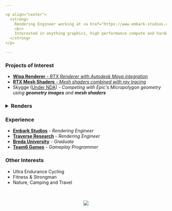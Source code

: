 ```yaml
---

<p align="center">
  <strong>
    Rendering Engineer working at <a href="https://www.embark-studios.com/">Embark Studios</a>
    <br>
    Interested in anything graphics, high performance compute and hardware.
  </strong>
</p>

---
```


### Projects of Interest

* [**Wisp Renderer** - *RTX Renderer with Autodesk Maya integration*](https://github.com/TeamWisp/WispRenderer)
* [**RTX Mesh Shaders** - *Mesh shaders combined with ray tracing*](https://github.com/VZout/RTX-Mesh-Shaders)
* Skygge ([Under NDA](https://en.wikipedia.org/wiki/Non-disclosure_agreement)) - *Competing with Epic's Micropolygon geometry using **geometry images** and **mesh shaders***

<h3>
<details>
  <summary>Renders</summary>
  <br>
  <img src="https://i.imgur.com/wtW4Y1o.png" width="100%"><br><br>
  <img src="https://i.imgur.com/puSbu7w.jpg" width="100%"><br><br>
  <img src="https://i.imgur.com/ODoZgWy.jpg" width="100%">
</details>
</h3>

### Experience

* [**Embark Studios**]() - *Rendering Engineer*
* [**Traverse Research**]() - *Rendering Engineer*
* [**Breda University**]() - *Graduate*
* [**Team6 Games**]() - *Gameplay Programmer*

### Other Interests

* Ultra Endurance Cycling
* Fitness & Strongman
* Nature, Camping and Travel

<p align="center">
    <br><br>
    <a href="https://vzout.com"><img src="https://img.shields.io/badge/website-vzout.com-red?style=for-the-badge"></a>
</p>

